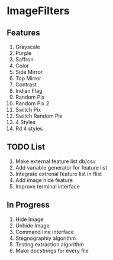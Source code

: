 # ImageFilters
## Features
1. Grayscale
2. Purple
3. Saffron
4. Color
5. Side Mirror
6. Top Mirror
7. Contrast
8. Indian Flag
9. Random Pix
10. Random Pix 2
11. Switch Pix
12. Switch Random Pix
13. 4 Styles
14. Rd 4 styles
## TODO List
1. Make external feature list db/csv
2. Add variable generator for feature list
3. Integrate extrenal feature list in flist
4. Add image hide feature
5. Improve terminal interface
## In Progress
1. Hide Image
2. Unhide Image
3. Command line interface
4. Stegnographiy algorithm
5. Testing extraction algorithm
6. Make docstrings for every file